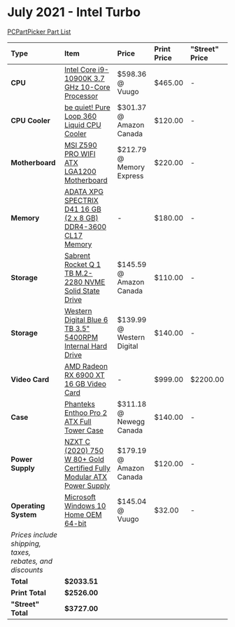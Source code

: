 # July 2021 - Intel Turbo

[PCPartPicker Part List](https://ca.pcpartpicker.com/list/bzbTZw)

Type|Item|Price|Print Price|"Street" Price
:----|:----|:----|:----|:----
**CPU** | [Intel Core i9-10900K 3.7 GHz 10-Core Processor](https://ca.pcpartpicker.com/product/cwFKHx/intel-core-i9-10900k-37-ghz-10-core-processor-bx8070110900k) | $598.36 @ Vuugo | $465.00 |-
**CPU Cooler** | [be quiet! Pure Loop 360 Liquid CPU Cooler](https://ca.pcpartpicker.com/product/fJjNnQ/be-quiet-pure-loop-360-liquid-cpu-cooler-bw008) | $301.37 @ Amazon Canada | $120.00 |-
**Motherboard** | [MSI Z590 PRO WIFI ATX LGA1200 Motherboard](https://ca.pcpartpicker.com/product/V7PQzy/msi-z590-pro-wifi-atx-lga1200-motherboard-z590-pro-wifi) | $212.79 @ Memory Express | $220.00 |-
**Memory** | [ADATA XPG SPECTRIX D41 16 GB (2 x 8 GB) DDR4-3600 CL17 Memory](https://ca.pcpartpicker.com/product/Wvvbt6/adata-xpg-spectrix-d41-16gb-2-x-8gb-ddr4-3600-memory-ax4u360038g17-dt41) |- | $180.00 |-
**Storage** | [Sabrent Rocket Q 1 TB M.2-2280 NVME Solid State Drive](https://ca.pcpartpicker.com/product/HmmFf7/sabrent-rocket-q-1-tb-m2-2280-nvme-solid-state-drive-sb-rktq-1tb) | $145.59 @ Amazon Canada | $110.00 |-
**Storage** | [Western Digital Blue 6 TB 3.5" 5400RPM Internal Hard Drive](https://ca.pcpartpicker.com/product/Z2HRsY/western-digital-blue-6-tb-35-5400rpm-internal-hard-drive-wd60ezaz) | $139.99 @ Western Digital | $140.00 |-
**Video Card** | [AMD Radeon RX 6900 XT 16 GB Video Card](https://ca.pcpartpicker.com/product/WjvdnQ/amd-radeon-rx-6900-xt-16-gb-video-card-100-438373) |- | $999.00 | $2200.00
**Case** | [Phanteks Enthoo Pro 2 ATX Full Tower Case](https://ca.pcpartpicker.com/product/gQWBD3/phanteks-enthoo-pro-2-atx-full-tower-case-ph-es620ptg_dbk01) | $311.18 @ Newegg Canada | $140.00 |-
**Power Supply** | [NZXT C (2020) 750 W 80+ Gold Certified Fully Modular ATX Power Supply](https://ca.pcpartpicker.com/product/XBzFf7/nzxt-c-750-w-80-gold-certified-fully-modular-atx-power-supply-np-c750m-us) | $179.19 @ Amazon Canada | $120.00 |-
**Operating System** | [Microsoft Windows 10 Home OEM 64-bit](https://ca.pcpartpicker.com/product/wtgPxr/microsoft-os-kw900140) | $145.04 @ Vuugo | $32.00 |-
 | *Prices include shipping, taxes, rebates, and discounts* |
 | **Total** | **$2033.51**
 | **Print Total** | **$2526.00**
 | **"Street" Total** | **$3727.00**
